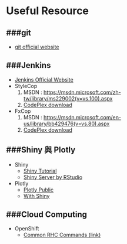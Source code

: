 # Useful Resource

<script type="text/javascript" src="gitbook/app.js"></script>
<script type="text/javascript" src="js/general.js"></script>

###git
---

* [git official website](https://git-scm.com/downloads)

###Jenkins
---

* [Jenkins Official Website](https://jenkins.io/)
* StyleCop
  1. MSDN : https://msdn.microsoft.com/zh-tw/library/ms229002(v=vs.100).aspx
  2. [CodePlex download](https://stylecop.codeplex.com/)
* FxCop
  1. MSDN : https://msdn.microsoft.com/en-us/library/bb429476(v=vs.80).aspx
  2. [CodePlex download](https://fxcopinstaller.codeplex.com/)

###Shiny 與 Plotly
---
* Shiny
    * [Shiny Tutorial](http://shiny.rstudio.com/tutorial/)
    * [Shiny Server by RStudio](https://www.rstudio.com/products/shiny/shiny-server2/)
* Plotly
    * [Plotly Public](https://plot.ly/feed/)
    * [With Shiny](https://plot.ly/r/shiny-tutorial/)

###Cloud Computing
---
* OpenShift
  * [Common RHC Commands (link)](https://developers.openshift.com/managing-your-applications/common-rhc-commands.html)


